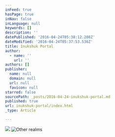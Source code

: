 ```yaml
---
inFeed: true
hasPage: true
inNav: false
inLanguage: null
keywords: []
description: ''
datePublished: '2016-04-24T05:38:12.208Z'
dateModified: '2016-04-24T05:37:53.536Z'
title: Inukshuk Portal
author:
  - name: ''
    url: ''
authors: []
publisher:
  name: null
  domain: null
  url: null
  favicon: null
starred: false
sourcePath: _posts/2016-04-24-inukshuk-portal.md
published: true
url: inukshuk-portal/index.html
_type: Article

---
```

![](https://the-grid-user-content.s3-us-west-2.amazonaws.com/51733616-21fd-4c80-a5c1-69bad7135887.jpg)
![Other realms](https://the-grid-user-content.s3-us-west-2.amazonaws.com/f1ee34d1-b73c-4588-8e61-de02f88b4a40.jpg)